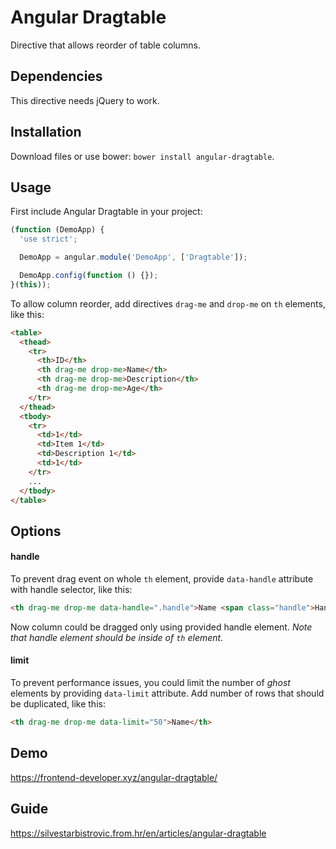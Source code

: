 # Angular Dragtable

Directive that allows reorder of table columns.

## Dependencies

This directive needs jQuery to work.

## Installation

Download files or use bower: `bower install angular-dragtable`.

## Usage

First include Angular Dragtable in your project:

```javascript
(function (DemoApp) {
  'use strict';

  DemoApp = angular.module('DemoApp', ['Dragtable']);

  DemoApp.config(function () {});
}(this));
```
To allow column reorder, add directives `drag-me` and `drop-me` on `th` elements, like this:

```html
<table>
  <thead>
    <tr>
      <th>ID</th>
      <th drag-me drop-me>Name</th>
      <th drag-me drop-me>Description</th>
      <th drag-me drop-me>Age</th>
    </tr>
  </thead>
  <tbody>
    <tr>
      <td>1</td>
      <td>Item 1</td>
      <td>Description 1</td>
      <td>1</td>
    </tr>
    ...
  </tbody>
</table>
```

## Options

#### handle

To prevent drag event on whole `th` element, provide `data-handle` attribute with handle selector, like this:

```html
<th drag-me drop-me data-handle=".handle">Name <span class="handle">Handle</span></th>
```

Now column could be dragged only using provided handle element.
_Note that handle element should be inside of `th` element._

#### limit

To prevent performance issues, you could limit the number of _ghost_ elements by providing `data-limit` attribute.
Add number of rows that should be duplicated, like this:

```html
<th drag-me drop-me data-limit="50">Name</th>
```

## Demo
https://frontend-developer.xyz/angular-dragtable/

## Guide
https://silvestarbistrovic.from.hr/en/articles/angular-dragtable
